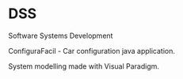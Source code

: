 # DSS

Software Systems Development

ConfiguraFacil - Car configuration java application.

System modelling made with Visual Paradigm.
